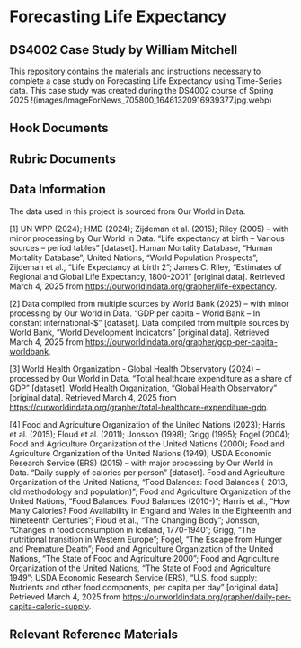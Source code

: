 # Forecasting Life Expectancy
## DS4002 Case Study by William Mitchell
This repository contains the materials and instructions necessary to complete a case study on Forecasting Life Expectancy using Time-Series data.  This case study was created during the DS4002 course of Spring 2025
!(images/ImageForNews_705800_16461320916939377.jpg.webp)
## Hook Documents
## Rubric Documents
## Data Information
The data used in this project is sourced from Our World in Data.

<a id="1">[1]</a> UN WPP (2024); HMD (2024); Zijdeman et al. (2015); Riley (2005) – with minor processing by Our World in Data. “Life expectancy at birth – Various sources – period tables” [dataset]. Human Mortality Database, “Human Mortality Database”; United Nations, “World Population Prospects”; Zijdeman et al., “Life Expectancy at birth 2”; James C. Riley, “Estimates of Regional and Global Life Expectancy, 1800-2001” [original data]. Retrieved March 4, 2025 from https://ourworldindata.org/grapher/life-expectancy.

<a id="2">[2]</a> Data compiled from multiple sources by World Bank (2025) – with minor processing by Our World in Data. “GDP per capita – World Bank – In constant international-$” [dataset]. Data compiled from multiple sources by World Bank, “World Development Indicators” [original data]. Retrieved March 4, 2025 from https://ourworldindata.org/grapher/gdp-per-capita-worldbank.

<a id="3">[3]</a> World Health Organization - Global Health Observatory (2024) – processed by Our World in Data. “Total healthcare expenditure as a share of GDP” [dataset]. World Health Organization, “Global Health Observatory” [original data]. Retrieved March 4, 2025 from https://ourworldindata.org/grapher/total-healthcare-expenditure-gdp.

<a id="4">[4]</a> Food and Agriculture Organization of the United Nations (2023); Harris et al. (2015); Floud et al. (2011); Jonsson (1998); Grigg (1995); Fogel (2004); Food and Agriculture Organization of the United Nations (2000); Food and Agriculture Organization of the United Nations (1949); USDA Economic Research Service (ERS) (2015) – with major processing by Our World in Data. “Daily supply of calories per person” [dataset]. Food and Agriculture Organization of the United Nations, “Food Balances: Food Balances (-2013, old methodology and population)”; Food and Agriculture Organization of the United Nations, “Food Balances: Food Balances (2010-)”; Harris et al., “How Many Calories? Food Availability in England and Wales in the Eighteenth and Nineteenth Centuries”; Floud et al., “The Changing Body”; Jonsson, “Changes in food consumption in Iceland, 1770-1940”; Grigg, “The nutritional transition in Western Europe”; Fogel, “The Escape from Hunger and Premature Death”; Food and Agriculture Organization of the United Nations, “The State of Food and Agriculture 2000”; Food and Agriculture Organization of the United Nations, “The State of Food and Agriculture 1949”; USDA Economic Research Service (ERS), “U.S. food supply:  Nutrients and other food components, per capita per day” [original data]. Retrieved March 4, 2025 from https://ourworldindata.org/grapher/daily-per-capita-caloric-supply.
## Relevant Reference Materials
